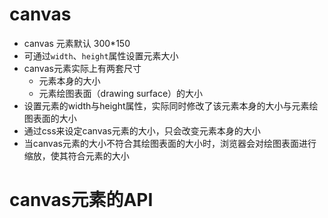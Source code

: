 # canvas
- canvas 元素默认 300*150
- 可通过`width`、`height`属性设置元素大小
- canvas元素实际上有两套尺寸
  * 元素本身的大小
  * 元素绘图表面（drawing surface）的大小
- 设置元素的width与height属性，实际同时修改了该元素本身的大小与元素绘图表面的大小
- 通过css来设定canvas元素的大小，只会改变元素本身的大小
- 当canvas元素的大小不符合其绘图表面的大小时，浏览器会对绘图表面进行缩放，使其符合元素的大小



# canvas元素的API